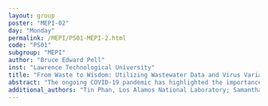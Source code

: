 ```yaml
---
layout: group
poster: "MEPI-02"
day: "Monday"
permalink: /MEPI/PS01-MEPI-2.html
code: "PS01"
subgroup: "MEPI"
author: "Bruce Edward Pell"
inst: "Lawrence Technological University"
title: "From Waste to Wisdom: Utilizing Wastewater Data and Virus Variant Modeling for Improving Epidemic Forecasting"
abstract: "The ongoing COVID-19 pandemic has highlighted the importance of early detection and accurate forecasting of infectious disease outbreaks. Recent research has shown that incorporating wastewater data and virus variant modeling into mathematical models of epidemics can significantly improve our ability to achieve these goals. In this paper, we present a novel approach to epidemic modeling that utilizes both wastewater data and virus variant analysis. Specifically, we propose a mathematical model that combines a compartmental model of disease transmission with a model of two viral strains, allowing us to track the spread of different strains over time. We then apply this model to real-world data from a community in the United States and demonstrate its ability to accurately forecast the trajectory of the epidemic and identify potential hotspots for targeted intervention. Our results suggest that the incorporation of wastewater data and virus variant modeling can provide valuable insights into the transmission dynamics of infectious diseases and inform more effective public health interventions. Overall, these studies highlight the potential of this approach to revolutionize the field of epidemic modeling and improve our ability to control the spread of infectious diseases."
additional_authors: "Tin Phan, Los Alamos National Laboratory; Samantha Brozak, Arizona State University; Yang Kuang, Arizona State University; Fuqing Wu, The University of Texas Health Science Center at Houston; Anna Gitter, The University of Texas Health Science Center at Houston; Amy Xiao, Massachusetts Institute of Technology; Kristina D. Mena, The University of Texas Health Science Center at Houston."
---
```

